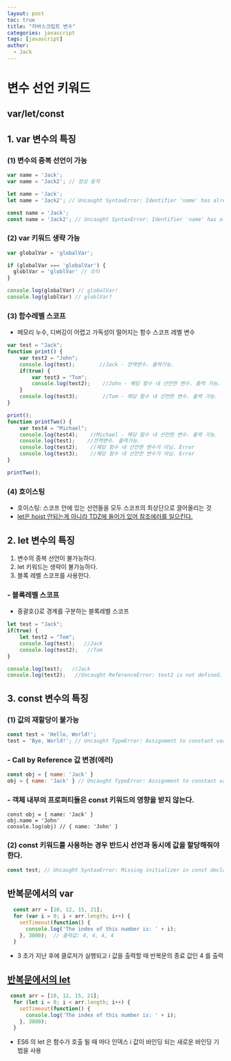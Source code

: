 ```yaml
---
layout: post
toc: true
title: "자바스크립트 변수"
categories: javascript
tags: [javascript]
author:
  - Jack
---
```


# 변수 선언 키워드  

## var/let/const  

## 1. var 변수의 특징  

### (1) 변수의 중복 선언이 가능  
```javascript
var name = 'Jack';
var name = 'Jack2'; // 정상 동작

let name = 'Jack';
let name = 'Jack2'; // Uncaught SyntaxError: Identifier 'name' has already been declared

const name = 'Jack';
const name = 'Jack2'; // Uncaught SyntaxError: Identifier 'name' has already been declared
```
  
### (2) var 키워드 생략 가능  
```javascript
var globalVar = 'globalVar';

if (globalVar === 'globalVar') {
  globlVar = 'globlVar' // 오타
}

console.log(globalVar) // globalVar!
console.log(globlVar) // globlVar?
```


### (3) 함수레벨 스코프  
* 메모리 누수, 디버깅이 어렵고 가독성이 떨어지는 함수 스코프 레벨 변수  

```javascript
var test = "Jack";
function print() {
    var test2 = "John";
    console.log(test);        //Jack - 전역변수. 출력가능.
    if(true) {
        var test3 = "Tom";
        console.log(test2);    //John - 해당 함수 내 선언한 변수. 출력 가능.
    }
    console.log(test3);        //Tom - 해당 함수 내 선언한 변수. 출력 가능.
}

print();
function printTwo() {
    var test4 = "Michael";
    console.log(test4);    //Michael - 해당 함수 내 선언한 변수. 출력 가능.
    console.log(test);    //전역변수. 출력가능.
    console.log(test2);    //해당 함수 내 선언한 변수가 아님. Error
    console.log(test3);    //해당 함수 내 선언한 변수가 아님. Error
}

printTwo();
```
  

### (4) 호이스팅  
* 호이스팅: 스코프 안에 있는 선언들을 모두 스코프의 최상단으로 끌어올리는 것
* [let은 hoist 안되는게 아니라 TDZ에 들어가 있어 참조에러를 일으킨다.](https://evan-moon.github.io/2019/06/18/javascript-let-const/)  



## 2. let 변수의 특징  
1. 변수의 중복 선언이 불가능하다.
2. let 키워드는 생략이 불가능하다.
3. 블록 레벨 스코프를 사용한다.  

### - 블록레벨 스코프  
* 중괄호{}로 경계를 구분하는 블록레벨 스코프  
  
```javascript
let test = "Jack";
if(true) {
    let test2 = "Tom";
    console.log(test);   //Jack
    console.log(test2);   //Tom
}

console.log(test);   //Jack
console.log(test2);   //Uncaught ReferenceError: test2 is not defined.
```



## 3. const 변수의 특징  
### (1) 값의 재할당이 불가능  
```javascript
const test = 'Hello, World!';
test = 'Bye, World!'; // Uncaught TypeError: Assignment to constant variable.
```
  
### - Call by Reference 값 변경(에러)  
```javascript
const obj = { name: 'Jack' }
obj = { name: 'Jack' } // Uncaught TypeError: Assignment to constant variable.
```
  
### - 객체 내부의 프로퍼티들은 const 키워드의 영향을 받지 않는다.  
```
const obj = { name: 'Jack' }
obj.name = 'John'
console.log(obj) // { name: 'John' }
```
  
### (2) const 키워드를 사용하는 경우 반드시 선언과 동시에 값을 할당해줘야 한다.  
```javascript
const test; // Uncaught SyntaxError: Missing initializer in const declaration
```
  


## 반복문에서의 var

```javascript
  const arr = [10, 12, 15, 21];
  for (var i = 0; i < arr.length; i++) {
    setTimeout(function() {
      console.log('The index of this number is: ' + i);
    }, 3000);  // 출력값: 4, 4, 4, 4
  }
```  
*  3 초가 지난 후에 클로저가 실행되고 i 값을 출력할 때 반복문의 종료 값인 4 를 출력


## [반복문에서의 let](http://exploringjs.com/es6/ch_variables.html#sec_let-const-loop-heads)
```javascript
 const arr = [10, 12, 15, 21];
  for (let i = 0; i < arr.length; i++) {
    setTimeout(function() {
      console.log('The index of this number is: ' + i);
    }, 3000);
  }
```
* ES6 의 let 은 함수가 호출 될 때 마다 인덱스 i 값이 바인딩 되는 새로운 바인딩 기법을 사용
